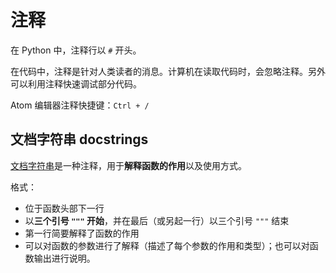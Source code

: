 # 注释

在 Python 中，注释行以 `#` 开头。

在代码中，注释是针对人类读者的消息。计算机在读取代码时，会忽略注释。另外可以利用注释快速调试部分代码。

Atom 编辑器注释快捷键：`Ctrl + /`

## 文档字符串 docstrings
[文档字符串](./函数.md)是一种注释，用于**解释函数的作用**以及使用方式。

格式：
* 位于函数头部下一行
* 以**三个引号 `"""` 开始**，并在最后（或另起一行）以三个引号 `"""` 结束
* 第一行简要解释了函数的作用
* 可以对函数的参数进行了解释（描述了每个参数的作用和类型）；也可以对函数输出进行说明。